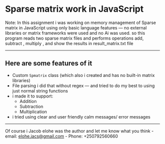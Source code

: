 # Sparse matrix work in JavaScript

Note: In this assignment i was working on memory management of Sparse matrix in JavaScript using only basic language features — no external libraries or matrix frameworks were used and no Ai was used. so this program reads two sparse matrix files and performs operations  add,  subtract , multiply , and show the results in result_matrix.txt file

---

## Here are some features of it

- Custom `Spmatrix` class (which also i created and has no built-in matrix libraries)
- File parsing i did that without regex — and tried to do my best to using just normal string functions
- i made it to support:
  - Addition
  - Subtraction
  - Multiplication
- i tried using clear and user friendly calm messages/ error messages

---
Of course i Jacob elohe was the author and let me know what you think - email: elohe.jacs@gmail.com - Phone: +250792560660

